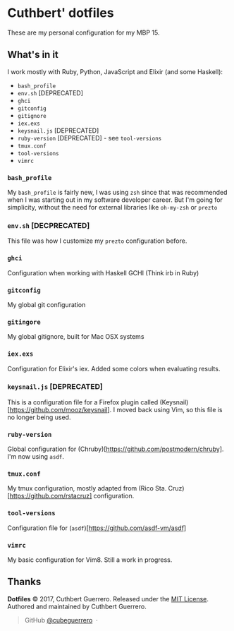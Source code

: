 # Cuthbert' dotfiles
These are my personal configuration for my MBP 15.

## What's in it
I work mostly with Ruby, Python, JavaScript and Elixir (and some Haskell):
 - `bash_profile`
 - `env.sh` [DEPRECATED]
 - `ghci`
 - `gitconfig`
 - `gitignore`
 - `iex.exs`
 - `keysnail.js` [DEPRECATED]
 - `ruby-version` [DEPRECATED] - see `tool-versions`
 - `tmux.conf`
 - `tool-versions`
 - `vimrc`

### `bash_profile`
My `bash_profile` is fairly new, I was using `zsh` since that was recommended
when I was starting out in my software developer career. But I'm going for
simplicity, without the need for external libraries like `oh-my-zsh` or `prezto`

### `env.sh` [DECPRECATED]
This file was how I customize my `prezto` configuration before.

### `ghci`
Configuration when working with Haskell GCHI (Think irb in Ruby)

### `gitconfig`
My global git configuration

### `gitingore`
My global gitignore, built for Mac OSX systems

### `iex.exs`
Configuration for Elixir's iex. Added some colors when evaluating results.

### `keysnail.js` [DEPRECATED]
This is a configuration file for a Firefox plugin called 
(Keysnail)[https://github.com/mooz/keysnail]. I moved back using Vim, so this
file is no longer being used.

### `ruby-version`
Global configuration for (Chruby)[https://github.com/postmodern/chruby]. I'm now
using `asdf`.

### `tmux.conf`
My tmux configuration, mostly adapted from 
(Rico Sta. Cruz)[https://github.com/rstacruz] configuration.

### `tool-versions`
Configuration file for (`asdf`)[https://github.com/asdf-vm/asdf]

### `vimrc`
My basic configuration for Vim8. Still a work in progress.



Thanks
------

**Dotfiles** © 2017, Cuthbert Guerrero. Released under the [MIT License].<br>
Authored and maintained by Cuthbert Guerrero.

> GitHub [@cubeguerrero](https://github.com/cubeguerrero) &nbsp;&middot;&nbsp;

[MIT License]: http://mit-license.org/
